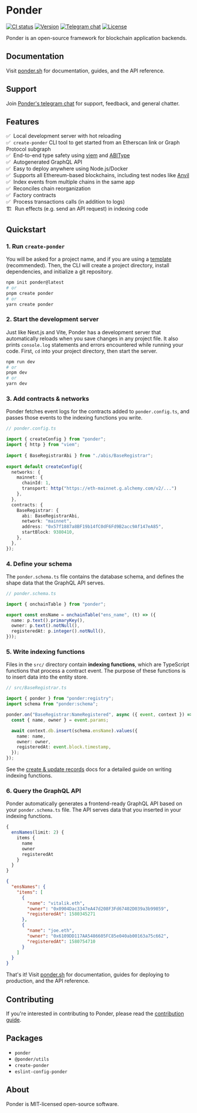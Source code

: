 # Ponder

[![CI status][ci-badge]][ci-url]
[![Version][version-badge]][version-url]
[![Telegram chat][tg-badge]][tg-url]
[![License][license-badge]][license-url]

Ponder is an open-source framework for blockchain application backends.

## Documentation

Visit [ponder.sh](https://ponder.sh) for documentation, guides, and the API reference.

## Support

Join [Ponder's telegram chat](https://t.me/ponder_sh) for support, feedback, and general chatter.

## Features

✅ &nbsp;Local development server with hot reloading<br/>
✅ &nbsp;`create-ponder` CLI tool to get started from an Etherscan link or Graph Protocol subgraph<br/>
✅ &nbsp;End-to-end type safety using [viem](https://viem.sh) and [ABIType](https://github.com/wagmi-dev/abitype)<br/>
✅ &nbsp;Autogenerated GraphQL API<br/>
✅ &nbsp;Easy to deploy anywhere using Node.js/Docker<br/>
✅ &nbsp;Supports all Ethereum-based blockchains, including test nodes like [Anvil](https://book.getfoundry.sh/anvil)<br/>
✅ &nbsp;Index events from multiple chains in the same app<br/>
✅ &nbsp;Reconciles chain reorganization<br/>
✅ &nbsp;Factory contracts<br/>
✅ &nbsp;Process transactions calls (in addition to logs)<br/>
🏗️ &nbsp;Run effects (e.g. send an API request) in indexing code<br/>

## Quickstart

### 1. Run `create-ponder`

You will be asked for a project name, and if you are using a [template](https://ponder.sh/docs/api-reference/create-ponder#templates) (recommended). Then, the CLI will create a project directory, install dependencies, and initialize a git repository.

```bash
npm init ponder@latest
# or
pnpm create ponder
# or
yarn create ponder
```

### 2. Start the development server

Just like Next.js and Vite, Ponder has a development server that automatically reloads when you save changes in any project file. It also prints `console.log` statements and errors encountered while running your code. First, `cd` into your project directory, then start the server.

```bash
npm run dev
# or
pnpm dev
# or
yarn dev
```

### 3. Add contracts & networks

Ponder fetches event logs for the contracts added to `ponder.config.ts`, and passes those events to the indexing functions you write.

```ts
// ponder.config.ts

import { createConfig } from "ponder";
import { http } from "viem";
 
import { BaseRegistrarAbi } from "./abis/BaseRegistrar";
 
export default createConfig({
  networks: {
    mainnet: { 
      chainId: 1,
      transport: http("https://eth-mainnet.g.alchemy.com/v2/...")
    },
  },
  contracts: {
    BaseRegistrar: {
      abi: BaseRegistrarAbi,
      network: "mainnet",
      address: "0x57f1887a8BF19b14fC0dF6Fd9B2acc9Af147eA85",
      startBlock: 9380410,
    },
  },
});
```

### 4. Define your schema

The `ponder.schema.ts` file contains the database schema, and defines the shape data that the GraphQL API serves.

```ts
// ponder.schema.ts

import { onchainTable } from "ponder";

export const ensName = onchainTable("ens_name", (t) => ({
  name: p.text().primaryKey(),
  owner: p.text().notNull(),
  registeredAt: p.integer().notNull(),
}));
```

### 5. Write indexing functions

Files in the `src/` directory contain **indexing functions**, which are TypeScript functions that process a contract event. The purpose of these functions is to insert data into the entity store.

```ts
// src/BaseRegistrar.ts

import { ponder } from "ponder:registry";
import schema from "ponder:schema";

ponder.on("BaseRegistrar:NameRegistered", async ({ event, context }) => {
  const { name, owner } = event.params;

  await context.db.insert(schema.ensName).values({
    name: name,
    owner: owner,
    registeredAt: event.block.timestamp,
  });
});
```

See the [create & update records](https://ponder.sh/docs/indexing/create-update-records) docs for a detailed guide on writing indexing functions.

### 6. Query the GraphQL API

Ponder automatically generates a frontend-ready GraphQL API based on your `ponder.schema.ts` file. The API serves data that you inserted in your indexing functions.

```ts
{
  ensNames(limit: 2) {
    items {
      name
      owner
      registeredAt
    }
  }
}
```

```json
{
  "ensNames": {
    "items": [
      {
        "name": "vitalik.eth",
        "owner": "0x0904Dac3347eA47d208F3Fd67402D039a3b99859",
        "registeredAt": 1580345271
      },
      {
        "name": "joe.eth",
        "owner": "0x6109DD117AA5486605FC85e040ab00163a75c662",
        "registeredAt": 1580754710
      }
    ]
  }
}
```

That's it! Visit [ponder.sh](https://ponder.sh) for documentation, guides for deploying to production, and the API reference.

## Contributing

If you're interested in contributing to Ponder, please read the [contribution guide](/.github/CONTRIBUTING.md).

## Packages

- `ponder`
- `@ponder/utils`
- `create-ponder`
- `eslint-config-ponder`

## About

Ponder is MIT-licensed open-source software.

[ci-badge]: https://github.com/ponder-sh/ponder/actions/workflows/main.yml/badge.svg
[ci-url]: https://github.com/ponder-sh/ponder/actions/workflows/main.yml
[tg-badge]: https://img.shields.io/endpoint?color=neon&logo=telegram&label=Chat&url=https%3A%2F%2Fmogyo.ro%2Fquart-apis%2Ftgmembercount%3Fchat_id%3Dponder_sh
[tg-url]: https://t.me/ponder_sh
[license-badge]: https://img.shields.io/npm/l/ponder?label=License
[license-url]: https://github.com/ponder-sh/ponder/blob/main/LICENSE
[version-badge]: https://img.shields.io/npm/v/ponder
[version-url]: https://github.com/ponder-sh/ponder/releases

